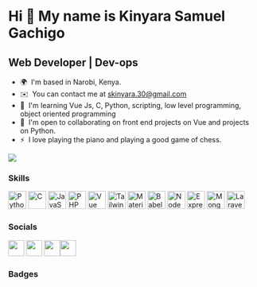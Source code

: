 <!--

[![GitHub Badge](https://img.shields.io/badge/-@kinyarasam-%23181717?style=flat&logo=github)](https://github.com/Kinyarasam) [![Gmail Badge](https://img.shields.io/badge/-skinyara.30@gmail.com-c14438?style=flat&logo=Gmail&logoColor=white&link=mailto:skinyara.30@gmail.com)](mailto:skinyara.30@gmail.com) [![Twitter Badge](https://img.shields.io/badge/-@Kinyarasam-1ca0f1?style=flat&labelColor=1ca0f1&logo=twitter&logoColor=white&link=https://twitter.com/Kinyarasam)](https://twitter.com/Kinyarasam) [![Linkedin Badge](https://img.shields.io/badge/-@Kinyarasam-blue?style=flat&logo=Linkedin&logoColor=white&link=https://www.linkedin.com/in/kinyara-samuel-gachigo-885b151a5/)](https://www.linkedin.com/in/kinyara-samuel-gachigo-885b151a5/)

### <p align="center">Hi there 👋</p>
### <p align="center">I am Kinyara Samuel Gachigo</p>
------------


Currently I'm working with C, Web Development PHP laravel framework, Vue Js and nodeJs.
I am currently learning low level development language C.
My favourite quote is "Today is a new day, a new opportunity to become a better me."

-->
Hi 👋 My name is Kinyara Samuel Gachigo
=======================================

Web Developer | Dev-ops
-----------------------

* 🌍  I'm based in Narobi, Kenya.
* ✉️  You can contact me at [skinyara.30@gmail.com](mailto:skinyara.30@gmail.com)
* 🧠  I'm learning Vue Js, C, Python, scripting, low level programming, object oriented programming
* 🤝  I'm open to collaborating on front end projects on Vue and projects on Python.
* ⚡  I love playing the piano and playing a good game of chess.

<a href="https://www.twitter.com/kinyarasam" target="_blank" rel="noreferrer"><img
src="https://img.shields.io/twitter/follow/kinyarasam?logo=twitter&style=for-the-badge&color=0891b2&labelColor=1c1917"
/></a>

### Skills

<p align="left">
<a href="https://docs.microsoft.com/en-us/cpp/?view=msvc-170" target="_blank" rel="noreferrer"><img src="https://raw.githubusercontent.com/danielcranney/readme-generator/main/public/icons/skills/python-colored.svg" width="36" height="36" alt="Python" /></a>
<a href="https://docs.microsoft.com/en-us/cpp/?view=msvc-170" target="_blank" rel="noreferrer"><img src="https://raw.githubusercontent.com/danielcranney/readme-generator/main/public/icons/skills/c-colored.svg" width="36" height="36" alt="C" /></a>
<a href="https://developer.mozilla.org/en-US/docs/Web/JavaScript" target="_blank" rel="noreferrer"><img src="https://raw.githubusercontent.com/danielcranney/readme-generator/main/public/icons/skills/javascript-colored.svg" width="36" height="36" alt="JavaScript" /></a>
<a href="https://www.php.net/" target="_blank" rel="noreferrer"><img src="https://raw.githubusercontent.com/danielcranney/readme-generator/main/public/icons/skills/php-colored.svg" width="36" height="36" alt="PHP" /></a>
<a href="https://vuejs.org/" target="_blank" rel="noreferrer"><img src="https://raw.githubusercontent.com/danielcranney/readme-generator/main/public/icons/skills/vuejs-colored.svg" width="36" height="36" alt="Vue" /></a>
<a href="https://tailwindcss.com/" target="_blank" rel="noreferrer"><img src="https://raw.githubusercontent.com/danielcranney/readme-generator/main/public/icons/skills/tailwindcss-colored.svg" width="36" height="36" alt="TailwindCSS" /></a>
<a href="https://mui.com/" target="_blank" rel="noreferrer"><img src="https://raw.githubusercontent.com/danielcranney/readme-generator/main/public/icons/skills/materialui-colored.svg" width="36" height="36" alt="Material UI" /></a>
<a href="https://babeljs.io/" target="_blank" rel="noreferrer"><img src="https://raw.githubusercontent.com/danielcranney/readme-generator/main/public/icons/skills/babel-colored.svg" width="36" height="36" alt="Babel" /></a>
<a href="https://nodejs.org/en/" target="_blank" rel="noreferrer"><img src="https://raw.githubusercontent.com/danielcranney/readme-generator/main/public/icons/skills/nodejs-colored.svg" width="36" height="36" alt="NodeJS" /></a>
<a href="https://expressjs.com/" target="_blank" rel="noreferrer"><img src="https://raw.githubusercontent.com/danielcranney/readme-generator/main/public/icons/skills/express-colored.svg" width="36" height="36" alt="Express" /></a>
<a href="https://www.mongodb.com/" target="_blank" rel="noreferrer"><img src="https://raw.githubusercontent.com/danielcranney/readme-generator/main/public/icons/skills/mongodb-colored.svg" width="36" height="36" alt="MongoDB" /></a>
<a href="https://laravel.com/" target="_blank" rel="noreferrer"><img src="https://raw.githubusercontent.com/danielcranney/readme-generator/main/public/icons/skills/laravel-colored.svg" width="36" height="36" alt="Laravel" /></a>
</p>


### Socials

<p align="left"> <a href="https://www.github.com/kinyarasam" target="_blank" rel="noreferrer"><img src="https://raw.githubusercontent.com/danielcranney/readme-generator/main/public/icons/socials/github.svg" width="32" height="32" /></a> <a href="https://www.linkedin.com/in/kinyara-samuel-gachigo-885b151a5" target="_blank" rel="noreferrer"><img src="https://raw.githubusercontent.com/danielcranney/readme-generator/main/public/icons/socials/linkedin.svg" width="32" height="32" /></a> <a href="https://www.twitter.com/kinyarasam" target="_blank" rel="noreferrer"><img src="https://raw.githubusercontent.com/danielcranney/readme-generator/main/public/icons/socials/twitter.svg" width="32" height="32" /></a><a href="https://www.instagram.com/kinyarasam" target="_blank" rel="noreferrer"><img src="https://raw.githubusercontent.com/danielcranney/readme-generator/main/public/icons/socials/instagram.svg" width="32" height="32" /></a></p>


### Badges

<!-- <b>My GitHub Stats</b>

<a href="http://www.github.com/kinyarasam"><img src="https://github-readme-streak-stats.herokuapp.com/?user=kinyarasam&stroke=ffffff&background=1c1917&ring=0891b2&fire=0891b2&currStreakNum=ffffff&currStreakLabel=0891b2&sideNums=ffffff&sideLabels=ffffff&dates=ffffff&hide_border=true" /></a>

<a href="http://www.github.com/kinyarasam"><img src="https://activity-graph.herokuapp.com/graph?username=kinyarasam&bg_color=1c1917&color=ffffff&line=0891b2&point=ffffff&area_color=1c1917&area=true&hide_border=true&custom_title=GitHub%20Commits%20Graph" alt="GitHub Commits Graph" /></a>

<a href="https://github.com/kinyarasam" align="left"><img src="https://github-readme-stats.vercel.app/api/top-langs/?username=kinyarasam&langs_count=10&title_color=0891b2&text_color=ffffff&icon_color=0891b2&bg_color=1c1917&hide_border=true&locale=en&custom_title=Top%20%Languages" alt="Top Languages" /></a>
-->

<!-- 
[![Suren Atoyan's github stats](https://github-readme-stats.vercel.app/api?username=kinyarasam&show_icons=true&theme=tokyonight&include_all_commits=true&count_private=true&hide=issues,contribs)](https://github.com/kinyarasam/github-readme-stats) -->
<!--
[![Anurag's GitHub stats](https://github-readme-stats.vercel.app/api?username=kinyarasam)](https://github.com/kinyarasam/github-readme-stats)

[![willianrod's wakatime stats](https://github-readme-stats.vercel.app/api/wakatime?username=kinyarasam)](https://github.com/kinyarasam/github-readme-stats)

![metrics](https://github.com/kinyarasam/kinyarasam/blob/main/github-metrics.svg)
 -->
<!--
**Kinyarasam/Kinyarasam** is a ✨ _special_ ✨ repository because its `README.md` (this file) appears on your GitHub profile.

Here are some ideas to get you started:

- 🔭 I’m currently working on ...
- 🌱 I’m currently learning ...
- 👯 I’m looking to collaborate on ...
- 🤔 I’m looking for help with ...
- 💬 Ask me about ...
- 📫 How to reach me: ...
- 😄 Pronouns: ...
- ⚡ Fun fact: ...
-->
